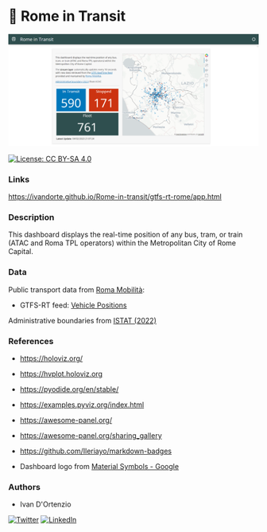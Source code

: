 # :trolleybus: Rome in Transit

![img](https://raw.githubusercontent.com/ivandorte/Rome-in-transit/main/assets/dashboard.png)

[![License: CC BY-SA 4.0](https://img.shields.io/badge/License-CC%20BY--SA%204.0-lightgrey.svg)](https://creativecommons.org/licenses/by/4.0/)

### Links

https://ivandorte.github.io/Rome-in-transit/gtfs-rt-rome/app.html

### Description

This dashboard displays the real-time position of any bus, tram, or train (ATAC and Roma TPL operators) within the Metropolitan City of Rome Capital.

### Data 

Public transport data from [Roma Mobilità](https://romamobilita.it/it/tecnologie):
- GTFS-RT feed: [Vehicle Positions](https://romamobilita.it/sites/default/files/rome_rtgtfs_vehicle_positions_feed.pb)

Administrative boundaries from [ISTAT (2022)](https://www.istat.it/it/archivio/222527)

### References

- https://holoviz.org/

- https://hvplot.holoviz.org

- https://pyodide.org/en/stable/

- https://examples.pyviz.org/index.html

- https://awesome-panel.org/

- https://awesome-panel.org/sharing_gallery

- https://github.com/Ileriayo/markdown-badges

- Dashboard logo from [Material Symbols - Google](https://fonts.google.com/icons)

### Authors

- Ivan D'Ortenzio

[![Twitter](https://img.shields.io/badge/Twitter-%231DA1F2.svg?style=for-the-badge&logo=Twitter&logoColor=white)](https://twitter.com/ivanziogeo)
[![LinkedIn](https://img.shields.io/badge/linkedin-%230077B5.svg?style=for-the-badge&logo=linkedin&logoColor=white)](https://www.linkedin.com/in/ivan-d-ortenzio/)
